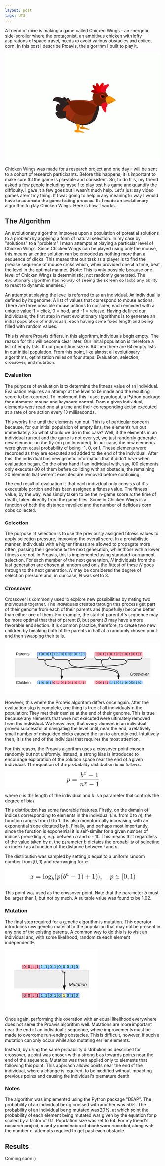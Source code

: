 ```yaml
---
layout: post
tags: UT3
---
```


A friend of mine is making a game called Chicken Wings - an energetic side-scroller where the protagonist, an ambitious chicken with lofty aspirations of space travel, needs to avoid various obstacles and collect corn. In this post I describe Proavis, the algorithm I built to play it.

![chicken-wings](/img/proavis-000.gif)

Chicken Wings was made for a research project and one day it will be sent to a cohort of research participants. Before this happens, it is important to make sure tht the game is playable and consistent. So, to do this, my friend asked a few people including myself to play test his game and quantify the difficulty. I gave it a few goes but I wasn't much help. Let's just say video games aren't my thing. If I was going to help in any meaningful way I would have to automate the game testing process. So I made an evolutionary algorithm to play Chicken Wings. Here is how it works.

## The Algorithm

An evolutionary algorithm improves upon a population of potential solutions to a problem by applying a form of natural selection. In my case by "solutions" to a "problem" I mean attempts at playing a particular level of Chicken Wings. Since Chicken Wings can be played using only the mouse, this means an entire solution can be encoded as nothing more than a sequence of clicks. This means that our task as a player is to find the precise sequence of mouse clicks which, when provided one at a time, beat the level in the optimal manner. (Note: This is only possible because one level of Chicken Wings is deterministic, not randomly generated. The evolutionary algorithm has no way of seeing the screen so lacks any ability to react to dynamic enemies.)

An attempt at playing the level is referred to as an individual. An individual is defined by its genome: A list of values that correspond to mouse actions. There are three possible mouse actions to consider, each encoded with a unique value: 1 = click, 0 = hold, and -1 = release. Having defined our individuals, the first step in most evolutionary algorithms is to generate an initial population of individuals, each having some fixed length and being filled with random values.

This is where Proavis differs. In this algorithm, individuals begin empty. The reason for this will become clear later. Our initial population is therefore a list of empty lists. If our population size is 64 then there are 64 empty lists in our initial population. From this point, like almost all evolutionary algorithms, optimization relies on four steps: Evaluation, selection, crossover, and mutation.

### Evaluation

The purpose of evaluation is to determine the fitness value of an individual. Evaluation requires an attempt at the level to be made and the resulting score to be recorded. To implement this I used pyautogui, a Python package for automated mouse and keyboard control. From a given individual, elements were read one at a time and their corresponding action executed at a rate of one action every 10 milliseconds.

This works fine until the elements run out. This is of particular concern because, for our initial population of empty lists, the elements run out immediately. So what should we do in this case? Well, if the elements in an individual run out and the game is not over yet, we just randomly generate new elements on the fly (no pun intended). In our case, the new elements were given equal probability of being -1, 0, or 1. These elements were recorded as they are executed and added to the end of the individual. After this, the individual has new genetic information that it didn't have when evaluation began. On the other hand if an individual with, say, 100 elements only executes 80 of them before colliding with an obstacle, the remaining 20 elements that weren't executed are removed before continuing.

The end result of evaluation is that each individual only consists of it's executable portion and has been assigned a fitness value. The fitness value, by the way, was simply taken to be the in-game score at the time of death, taken directly from the game files. Score in Chicken Wings is a function of both the distance travelled and the number of delicious corn cobs collected.

### Selection

The purpose of selection is to use the previously assigned fitness values to apply selection pressure, improving the overall score. In a probabilistic manner, individuals with a higher fitness are allowed to propagate more often, passing their genome to the next generation, while those with a lower fitness are not. In Proavis, this is implemented using standard tournament selection. For each member of the next generation, *N* individuals from the last generation are chosen at random and only the fittest of these *N* goes through to the next generation. *N* may be considered the degree of selection pressure and, in our case, *N* was set to 3.

### Crossover

Crossover is commonly used to explore new possibilities by mating two individuals together. The individuals created through this process get part of their genome from each of their parents and (hopefully) become better than either one of them. For example, the start of parent *A*'s sequence may be more optimal that that of parent *B*, but parent *B* may have a more favorable end section. It is common practice, therefore, to create two new children by breaking both of the parents in half at a randomly chosen point and then swapping their tails.

![crossover](/img/proavis-001.png)

However, this where the Proavis algorithm differs once again. After the evaluation step is complete, one thing is true of all individuals in the population: They met their demise at the end of their genome. This is true because any elements that were not executed were ultimately removed from the individual. We know then, that every element in an individual proved successful at navigating the level until, near the end, a relatively small number of misguided clicks caused the run to abruptly end. Intuitively then, it is the end of the individual that requires the most attention.

For this reason, the Proavis algorithm uses a crossover point chosen randomly but not uniformly. Instead, a strong bias is introduced to encourage exploration of the solution space near the end of a given individual. The equation of the probability distribution is as follows:

![equation-1](/img/proavis-002.png)

where *n* is the length of the individual and *b* is a parameter that controls the degree of bias.

This distribution has some favorable features. Firstly, on the domain of indices corresponding to elements in the individual (*i.e.* from 0 to *n*), the function ranges from 0 to 1. It is also monotonically increasing, with an exponential slope dictated by *b*. Finally, and perhaps most importantly, since the function is exponential it is self-similar for a given number of indices preceding *n*, *e.g.* between *n* and *n* - 10. This means that regardless of the value taken by *n*, the parameter *b* dictates the probability of selecting an index *i* as a function of the distance between *i* and *n*.

The distribution was sampled by setting *p* equal to a uniform random number from [0, 1) and rearranging for *x*:

![equation-2](/img/proavis-003.png)

This point was used as the crossover point. Note that the parameter *b* must be larger than 1, but not by much. A suitable value was found to be 1.02.

### Mutation

The final step required for a genetic algorithm is mutation. This operator introduces new genetic material to the population that may not be present in any one of the existing parents. A common way to do this is to visit an individual and, with some likelihood, randomize each element independently.

![mutation](/img/proavis-004.png)

Once again, performing this operation with an equal likelihood everywhere does not serve the Proavis algorithm well. Mutations are more important near the end of an individual's sequence, where improvements must be made to overcome run-ending obstacles. This is difficult, however, if such a mutation can only occur while also mutating earlier elements.

Instead, by using the same probability distribution as described for crossover, a point was chosen with a strong bias towards points near the end of the sequence. Mutation was then applied only to elements that following this point. This approach allows points near the end of the individual, where a change is required, to be modified without impacting previous points and causing the individual's premature death.

### Notes

The algorithm was implemented using the Python package "DEAP". The probability of an individual being crossed with another was 50%. The probability of an individual being mutated was 20%, at which point the probability of each element being mutated was given by the equation for *p* scaled by a factor of 0.1. Population size was set to 64. For my friend's research project, *x* and *y* coordinates of death were recorded, along with the number of attempts required to get past each obstacle.

## Results

Coming soon :)

